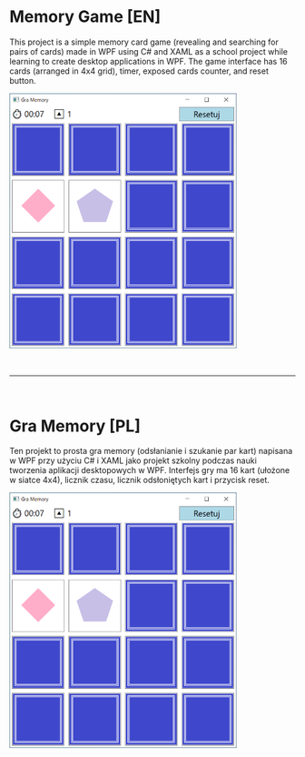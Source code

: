 # Memory Game [EN]
This project is a simple memory card game (revealing and searching for pairs of cards) made in WPF using C# and XAML as a school project while learning to create desktop applications in WPF. The game interface has 16 cards (arranged in 4x4 grid), timer, exposed cards counter, and reset button.

<img src="./screenshot.png" width="400">

&nbsp;

---

&nbsp;

# Gra Memory [PL]
Ten projekt to prosta gra memory (odsłanianie i szukanie par kart) napisana w WPF przy użyciu C# i XAML jako projekt szkolny podczas nauki tworzenia aplikacji desktopowych w WPF. Interfejs gry ma 16 kart (ułożone w siatce 4x4), licznik czasu, licznik odsłoniętych kart i przycisk reset.

<img src="./screenshot.png" width="400">
